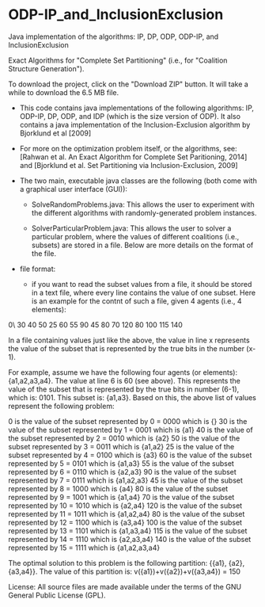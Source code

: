 # ODP-IP_and_InclusionExclusion
Java implementation of the algorithms: IP, DP, ODP, ODP-IP, and InclusionExclusion

Exact Algorithms for "Complete Set Partitioning" (i.e., for "Coalition Structure Generation").

To download the project, click on the "Download ZIP" button. It will take a while to download the 6.5 MB file.

  - This code contains java implementations of the following algorithms: IP, ODP-IP, DP, ODP, and IDP (which is the size version of ODP). It also contains a java implementation of the Inclusion-Exclusion algorithm by Bjorklund et al [2009] 

  - For more on the optimization problem itself, or the algorithms, see: [Rahwan et al. An Exact Algorithm for Complete Set Paritioning, 2014] and [Bjorklund et al. Set Partitioning via Inclusion-Exclusion, 2009]

  - The two main, executable java classes are the following (both come with a graphical user interface (GUI)):

      - SolveRandomProblems.java: This allows the user to experiment with the different algorithms with randomly-generated problem instances.

      - SolverParticularProblem.java: This allows the user to solver a particular problem, where the values of different coalitions (i.e., subsets) are stored in a file. Below are more details on the format of the file.

  - file format:
      - if you want to read the subset values from a file, it should be stored in a text file, where every line contains the value of one subset. Here is an example for the contnt of such a file, given 4 agents (i.e., 4 elements):

0\\
30
40
50
25
60
55
90
45
80
70
120
80
100
115
140

In a file containing values just like the above, the value in line x represents the value of the subset that is represented by the true bits in the number (x-1).

For example, assume we have the following four agents (or elements): {a1,a2,a3,a4}. The value at line 6 is 60 (see above). This represents the value of the subset that is represented by the true bits in number (6-1), which is: 0101. This subset is: {a1,a3}. Based on this, the above list of values represent the following problem:

0	is the value of the subset represented by	0 = 0000	which is {}
30	is the value of the subset represented by	1 = 0001	which is {a1}
40	is the value of the subset represented by	2 = 0010	which is {a2}
50	is the value of the subset represented by	3 = 0011	which is {a1,a2}
25	is the value of the subset represented by	4 = 0100	which is {a3}
60	is the value of the subset represented by	5 = 0101	which is {a1,a3}
55	is the value of the subset represented by	6 = 0110	which is {a2,a3}
90	is the value of the subset represented by	7 = 0111	which is {a1,a2,a3}
45	is the value of the subset represented by	8 = 1000	which is {a4}
80	is the value of the subset represented by	9 = 1001	which is {a1,a4}
70	is the value of the subset represented by	10 = 1010	which is {a2,a4}
120	is the value of the subset represented by	11 = 1011	which is {a1,a2,a4}
80	is the value of the subset represented by	12 = 1100	which is {a3,a4}
100	is the value of the subset represented by	13 = 1101	which is {a1,a3,a4}
115	is the value of the subset represented by	14 = 1110	which is {a2,a3,a4}
140	is the value of the subset represented by	15 = 1111	which is {a1,a2,a3,a4}

The optimal solution to this problem is the following partition: {{a1}, {a2}, {a3,a4}}. The value of this partition is: v({a1})+v({a2})+v({a3,a4}) = 150

License: All source files are made available under the terms of the GNU General Public License (GPL).
